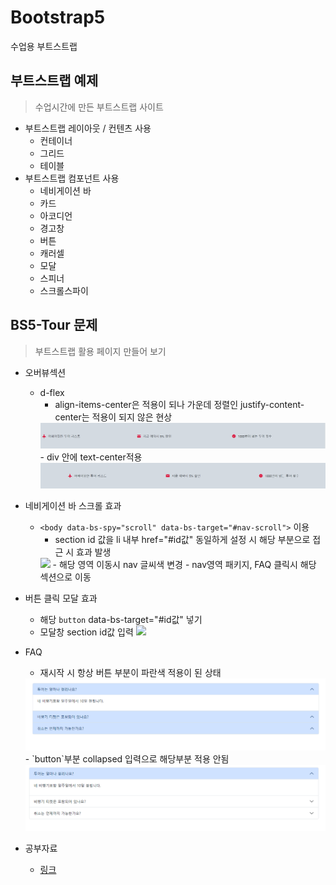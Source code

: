 # Bootstrap5
수업용 부트스트랩

## 부트스트랩 예제

> 수업시간에 만든 부트스트랩 사이트

- 부트스트랩 레이아웃 / 컨텐츠 사용
    - 컨테이너
    - 그리드
    - 테이블
- 부트스트랩 컴포넌트 사용
    - 네비게이션 바
    - 카드
    - 아코디언
    - 경고창
    - 버튼
    - 캐러셀
    - 모달
    - 스피너
    - 스크롤스파이

## BS5-Tour 문제
> 부트스트랩 활용 페이지 만들어 보기

- 오버뷰섹션
    - d-flex 
        - align-items-center은 적용이 되나 가운데 정렬인 justify-content-center는 적용이 되지 않은 현상
        <img src="img/center.png">
        - div 안에 text-center적용
        <img src="img/center2.png">

- 네비게이션 바 스크롤 효과
    - `<body data-bs-spy="scroll" data-bs-target="#nav-scroll">` 이용
        - section id 값을 li 내부 href="#id값" 동일하게 설정 시 해당 부분으로 접근 시 효과 발생 
        <img src="img/scroll.gif" width="730px">
        - 해당 영역 이동시 nav 글씨색 변경
        - nav영역 패키지, FAQ 클릭시 해당 섹션으로 이동

- 버튼 클릭 모달 효과
    - 해당 `button` data-bs-target="#id값" 넣기
    - 모달창 section id값 입력
        <img src="img/modal.gif" width="730px">

- FAQ
    - 재시작 시 항상 버튼 부분이 파란색 적용이 된 상태
    <img src="img/retry.png">
    - `button`부분 collapsed 입력으로 해당부분 적용 안됨
    <img src="img/retry2.png">


- 공부자료
    - [링크](https://velog.io/@drv98/series/%EB%B6%80%ED%8A%B8%EC%8A%A4%ED%8A%B8%EB%9E%A9)